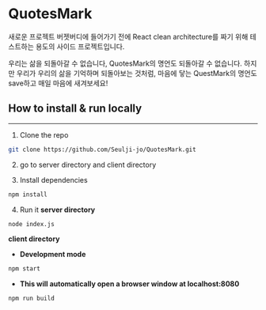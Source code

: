 # QuotesMark
새로운 프로젝트 버젯버디에 들어가기 전에 React clean architecture를 짜기 위해
테스트하는 용도의 사이드 프로젝트입니다.

우리는 삶을 되돌아갈 수 없습니다, QuotesMark의 명언도 되돌아갈 수 없습니다.
하지만 우리가 우리의 삶을 기억하며 되돌아보는 것처럼, 마음에 닿는 QuestMark의 명언도 save하고 매일 마음에 새겨보세요!

## How to install & run locally
---
1. Clone the repo
```bash
git clone https://github.com/Seulji-jo/QuotesMark.git
```
2. go to server directory and client directory

3. Install dependencies
```bash
npm install
```
4. Run it
**server directory**
```bash
node index.js
```

**client directory**
  - **Development mode**
  ```bash
  npm start
  ```
  - **This will automatically open a browser window at localhost:8080**
  ```bash
  npm run build
  ```